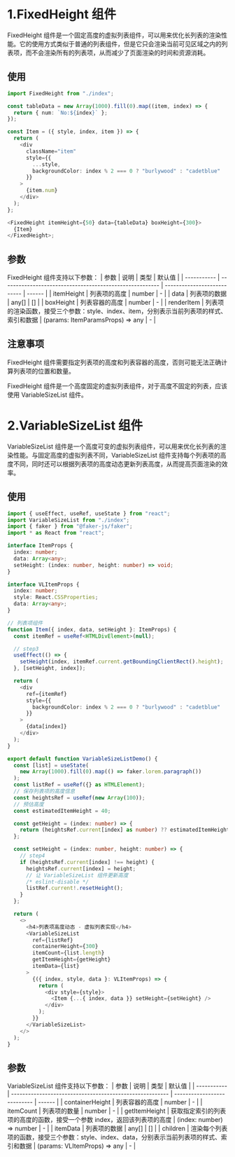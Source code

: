 # 1.FixedHeight 组件

FixedHeight 组件是一个固定高度的虚拟列表组件，可以用来优化长列表的渲染性能。它的使用方式类似于普通的列表组件，但是它只会渲染当前可见区域之内的列表项，而不会渲染所有的列表项，从而减少了页面渲染的时间和资源消耗。

## 使用

```typescript
import FixedHeight from "./index";

const tableData = new Array(1000).fill(0).map((item, index) => {
  return { num: `No:${index}` };
});

const Item = ({ style, index, item }) => {
  return (
    <div
      className="item"
      style={{
        ...style,
        backgroundColor: index % 2 === 0 ? "burlywood" : "cadetblue"
      }}
    >
      {item.num}
    </div>
  );
};

<FixedHeight itemHeight={50} data={tableData} boxHeight={300}>
  {Item}
</FixedHeight>;
```

## 参数

FixedHeight 组件支持以下参数：
| 参数 | 说明 | 类型 | 默认值 |
| ----------- | -------------------------------------------------------- | --------------------------- | ------ |
| itemHeight | 列表项的高度 | number | - |
| data | 列表项的数据 | any[] | [] |
| boxHeight | 列表容器的高度 | number | - |
| renderItem | 列表项的渲染函数，接受三个参数：style、index、item，分别表示当前列表项的样式、索引和数据 | (params: ItemParamsProps) => any | - |

## 注意事项

FixedHeight 组件需要指定列表项的高度和列表容器的高度，否则可能无法正确计算列表项的位置和数量。

FixedHeight 组件是一个高度固定的虚拟列表组件，对于高度不固定的列表，应该使用 VariableSizeList 组件。

# 2.VariableSizeList 组件

VariableSizeList 组件是一个高度可变的虚拟列表组件，可以用来优化长列表的渲染性能。与固定高度的虚拟列表不同，VariableSizeList 组件支持每个列表项的高度不同，同时还可以根据列表项的高度动态更新列表高度，从而提高页面渲染的效率。

## 使用

```typescript
import { useEffect, useRef, useState } from "react";
import VariableSizeList from "./index";
import { faker } from "@faker-js/faker";
import * as React from "react";

interface ItemProps {
  index: number;
  data: Array<any>;
  setHeight: (index: number, height: number) => void;
}

interface VLItemProps {
  index: number;
  style: React.CSSProperties;
  data: Array<any>;
}

// 列表项组件
function Item({ index, data, setHeight }: ItemProps) {
  const itemRef = useRef<HTMLDivElement>(null);

  // step3
  useEffect(() => {
    setHeight(index, itemRef.current.getBoundingClientRect().height);
  }, [setHeight, index]);

  return (
    <div
      ref={itemRef}
      style={{
        backgroundColor: index % 2 === 0 ? "burlywood" : "cadetblue"
      }}
    >
      {data[index]}
    </div>
  );
}

export default function VariableSizeListDemo() {
  const [list] = useState(
    new Array(1000).fill(0).map(() => faker.lorem.paragraph())
  );
  const listRef = useRef({} as HTMLElement);
  // 保存列表项的高度信息
  const heightsRef = useRef(new Array(100));
  // 预估高度
  const estimatedItemHeight = 40;

  const getHeight = (index: number) => {
    return (heightsRef.current[index] as number) ?? estimatedItemHeight;
  };

  const setHeight = (index: number, height: number) => {
    // step4
    if (heightsRef.current[index] !== height) {
      heightsRef.current[index] = height;
      // 让 VariableSizeList 组件更新高度
      /* eslint-disable */
      listRef.current!.resetHeight();
    }
  };

  return (
    <>
      <h4>列表项高度动态 - 虚拟列表实现</h4>
      <VariableSizeList
        ref={listRef}
        containerHeight={300}
        itemCount={list.length}
        getItemHeight={getHeight}
        itemData={list}
      >
        {({ index, style, data }: VLItemProps) => {
          return (
            <div style={style}>
              <Item {...{ index, data }} setHeight={setHeight} />
            </div>
          );
        }}
      </VariableSizeList>
    </>
  );
}
```

## 参数

VariableSizeList 组件支持以下参数：
| 参数 | 说明 | 类型 | 默认值 |
| ----------- | -------------------------------------------------------- | --------------------------- | ------ |
| containerHeight | 列表容器的高度 | number | - |
| itemCount | 列表项的数量 | number | - |
| getItemHeight | 获取指定索引的列表项的高度的函数，接受一个参数 index，返回该列表项的高度 | (index: number) => number | - |
| itemData | 列表项的数据 | any[] | [] |
| children | 渲染每个列表项的函数，接受三个参数：style、index、data，分别表示当前列表项的样式、索引和数据 | (params: VLItemProps) => any | - |
